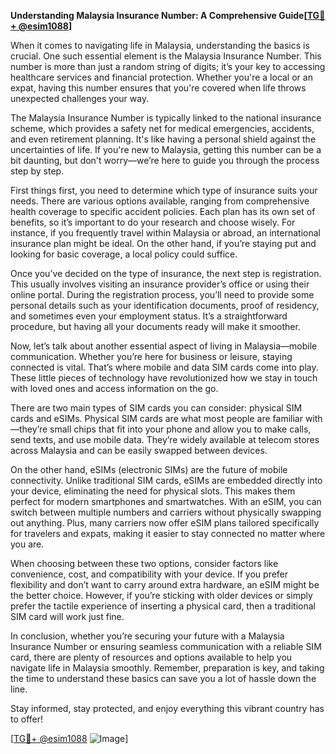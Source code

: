 **Understanding Malaysia Insurance Number: A Comprehensive Guide[[TG💪+ @esim1088](https://t.me/s/esim1088)]**

When it comes to navigating life in Malaysia, understanding the basics is crucial. One such essential element is the Malaysia Insurance Number. This number is more than just a random string of digits; it’s your key to accessing healthcare services and financial protection. Whether you're a local or an expat, having this number ensures that you're covered when life throws unexpected challenges your way.

The Malaysia Insurance Number is typically linked to the national insurance scheme, which provides a safety net for medical emergencies, accidents, and even retirement planning. It's like having a personal shield against the uncertainties of life. If you're new to Malaysia, getting this number can be a bit daunting, but don't worry—we’re here to guide you through the process step by step.

First things first, you need to determine which type of insurance suits your needs. There are various options available, ranging from comprehensive health coverage to specific accident policies. Each plan has its own set of benefits, so it’s important to do your research and choose wisely. For instance, if you frequently travel within Malaysia or abroad, an international insurance plan might be ideal. On the other hand, if you’re staying put and looking for basic coverage, a local policy could suffice.

Once you’ve decided on the type of insurance, the next step is registration. This usually involves visiting an insurance provider’s office or using their online portal. During the registration process, you’ll need to provide some personal details such as your identification documents, proof of residency, and sometimes even your employment status. It’s a straightforward procedure, but having all your documents ready will make it smoother.

Now, let’s talk about another essential aspect of living in Malaysia—mobile communication. Whether you’re here for business or leisure, staying connected is vital. That’s where mobile and data SIM cards come into play. These little pieces of technology have revolutionized how we stay in touch with loved ones and access information on the go.

There are two main types of SIM cards you can consider: physical SIM cards and eSIMs. Physical SIM cards are what most people are familiar with—they’re small chips that fit into your phone and allow you to make calls, send texts, and use mobile data. They’re widely available at telecom stores across Malaysia and can be easily swapped between devices.

On the other hand, eSIMs (electronic SIMs) are the future of mobile connectivity. Unlike traditional SIM cards, eSIMs are embedded directly into your device, eliminating the need for physical slots. This makes them perfect for modern smartphones and smartwatches. With an eSIM, you can switch between multiple numbers and carriers without physically swapping out anything. Plus, many carriers now offer eSIM plans tailored specifically for travelers and expats, making it easier to stay connected no matter where you are.

When choosing between these two options, consider factors like convenience, cost, and compatibility with your device. If you prefer flexibility and don’t want to carry around extra hardware, an eSIM might be the better choice. However, if you’re sticking with older devices or simply prefer the tactile experience of inserting a physical card, then a traditional SIM card will work just fine.

In conclusion, whether you’re securing your future with a Malaysia Insurance Number or ensuring seamless communication with a reliable SIM card, there are plenty of resources and options available to help you navigate life in Malaysia smoothly. Remember, preparation is key, and taking the time to understand these basics can save you a lot of hassle down the line.

Stay informed, stay protected, and enjoy everything this vibrant country has to offer! 

[[TG💪+ @esim1088](https://t.me/s/esim1088) ![Image](https://i.postimg.cc/Y0z9fWf4/image.png)]